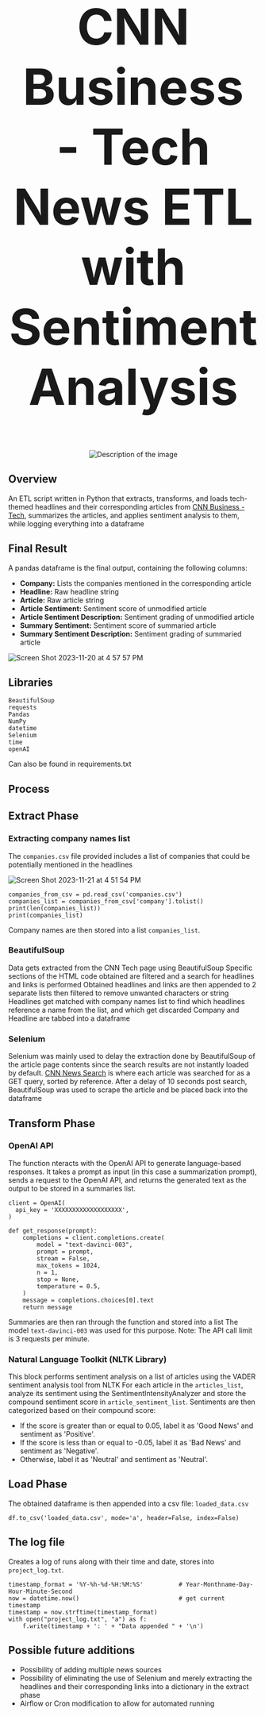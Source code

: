 
<div align="center">
  <H1 style="font-size: 100;">CNN Business - Tech News ETL with Sentiment Analysis</H1>
  <img src="https://github.com/MinaBasem/CNN-Tech-News-ETL-with-Sentiment-Analysis/assets/42482261/ae9376ef-6246-485a-a29f-3358de960c8c" alt="Description of the image">
</div>

## Overview
An ETL script written in Python that extracts, transforms, and loads tech-themed headlines and their corresponding articles from [CNN Business - Tech](https://edition.cnn.com/business/tech), summarizes the articles, and applies sentiment analysis to them, while logging everything into a dataframe

## Final Result

A pandas dataframe is the final output, containing the following columns:
- **Company:** Lists the companies mentioned in the corresponding article
- **Headline:** Raw headline string
- **Article:** Raw article string
- **Article Sentiment:** Sentiment score of unmodified article
- **Article Sentiment Description:** Sentiment grading of unmodified article
- **Summary Sentiment:** Sentiment score of summaried article
- **Summary Sentiment Description:** Sentiment grading of summaried article 

![Screen Shot 2023-11-20 at 4 57 57 PM](https://github.com/MinaBasem/CNN-Tech-News-ETL-with-Sentiment-Analysis/assets/42482261/673af86e-51cd-45b0-b224-bef0e27689bc)

## Libraries
```
BeautifulSoup
requests
Pandas
NumPy
datetime
Selenium
time
openAI
```
Can also be found in requirements.txt

## Process

## Extract Phase

### Extracting company names list

The `companies.csv` file provided includes a list of companies that could be potentially mentioned in the headlines

![Screen Shot 2023-11-21 at 4 51 54 PM](https://github.com/MinaBasem/CNN-Tech-News-ETL-with-Sentiment-Analysis/assets/42482261/cac80429-0c81-44b6-bc0a-cb9f0d1f0e82)

```
companies_from_csv = pd.read_csv('companies.csv')
companies_list = companies_from_csv['company'].tolist()
print(len(companies_list))
print(companies_list)
```
Company names are then stored into a list `companies_list`.

### BeautifulSoup

Data gets extracted from the CNN Tech page using BeautifulSoup
Specific sections of the HTML code obtained are filtered and a search for headlines and links is performed
Obtained headlines and links are then appended to 2 separate lists then filtered to remove unwanted characters or string
Headlines get matched with company names list to find which headlines reference a name from the list, and which get discarded
Company and Headline are tabbed into a dataframe

### Selenium

Selenium was mainly used to delay the extraction done by BeautifulSoup of the article page contents since the search results are not instantly loaded by default. 
[CNN News Search](https://edition.cnn.com/search?q=) is where each article was searched for as a GET query, sorted by reference.
After a delay of 10 seconds post search, BeautifulSoup was used to scrape the article and be placed back into the dataframe

## Transform Phase

### OpenAI API

The function nteracts with the OpenAI API to generate language-based responses. It takes a prompt as input (in this case a summarization prompt), sends a request to the OpenAI API, and returns the generated text as the output to be stored in a summaries list.

```
client = OpenAI(
  api_key = 'XXXXXXXXXXXXXXXXXXX',
)

def get_response(prompt): 
    completions = client.completions.create(
        model = "text-davinci-003",
        prompt = prompt,
        stream = False,
        max_tokens = 1024,
        n = 1,
        stop = None,
        temperature = 0.5,
    )
    message = completions.choices[0].text
    return message
```
Summaries are then ran through the function and stored into a list
The model `text-davinci-003` was used for this purpose.
Note: The API call limit is 3 requests per minute.

### Natural Language Toolkit (NLTK Library)

This block performs sentiment analysis on a list of articles using the VADER sentiment analysis tool from NLTK
For each article in the `articles_list`, analyze its sentiment using the SentimentIntensityAnalyzer and store the compound sentiment score in `article_sentiment_list`.
Sentiments are then categorized based on their compound score:
- If the score is greater than or equal to 0.05, label it as 'Good News' and sentiment as 'Positive'.
- If the score is less than or equal to -0.05, label it as 'Bad News' and sentiment as 'Negative'.
- Otherwise, label it as 'Neutral' and sentiment as 'Neutral'.

## Load Phase

The obtained dataframe is then appended into a csv file: `loaded_data.csv`

```
df.to_csv('loaded_data.csv', mode='a', header=False, index=False)
```

## The log file

Creates a log of runs along with their time and date, stores into `project_log.txt`.

```
timestamp_format = '%Y-%h-%d-%H:%M:%S'          # Year-Monthname-Day-Hour-Minute-Second 
now = datetime.now()                            # get current timestamp 
timestamp = now.strftime(timestamp_format) 
with open("project_log.txt", "a") as f: 
    f.write(timestamp + ': ' + "Data appended " + '\n') 
```

## Possible future additions

- Possibility of adding multiple news sources
- Possibility of eliminating the use of Selenium and merely extracting the headlines and their corresponding links into a dictionary in the extract phase
- Airflow or Cron modification to allow for automated running


